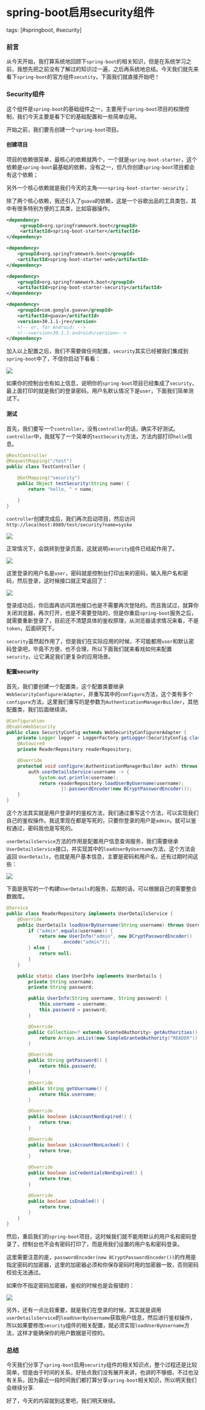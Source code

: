 # spring-boot启用security组件
tags: [#springboot, #security]

### 前言

从今天开始，我打算系统地回顾下`spring-boot`的相关知识，但是在系统学习之前，我想先把之前没有了解过的知识过一遍，之后再系统地总结。今天我们就先来看下`spring-boot`的官方组件`secutity`，下面我们就直接开始吧！

### Security组件

这个组件是`spring-boot`的基础组件之一，主要用于`spring-boot`项目的权限控制，我们今天主要是看下它的基础配置和一些简单应用。

开始之前，我们要先创建一个`spring-boot`项目。

#### 创建项目

项目的依赖很简单，最核心的依赖就两个，一个就是`spring-boot-starter`，这个依赖是`spring-boot`最基础的依赖，没有之一，但凡你创建`spring-boot`项目都会有这个依赖；

另外一个核心依赖就是我们今天的主角——`spring-boot-starter-security`；

除了两个核心依赖，我还引入了`guava`的依赖，这是一个谷歌出品的工具类包，其中有很多特别方便的工具类，比如容器操作。

```xml
<dependency>
     <groupId>org.springframework.boot</groupId>
     <artifactId>spring-boot-starter</artifactId>
</dependency>

<dependency>
    <groupId>org.springframework.boot</groupId>
    <artifactId>spring-boot-starter-web</artifactId>
</dependency>

<dependency>
    <groupId>org.springframework.boot</groupId>
    <artifactId>spring-boot-starter-security</artifactId>
</dependency>

<dependency>
    <groupId>com.google.guava</groupId>
    <artifactId>guava</artifactId>
    <version>30.1.1-jre</version>
    <!-- or, for Android: -->
    <!--<version>30.1.1-android</version>-->
</dependency>
```

加入以上配置之后，我们不需要做任何配置，`security`其实已经被我们集成到`spring-boot`中了，不信你启动下看看：

![](https://syske-pic-bed.oss-cn-hangzhou.aliyuncs.com/imgs/images/20210720125636.png)

如果你的控制台也有如上信息，说明你的`spring-boot`项目已经集成了`security`，最上面打印的就是我们的登录密码，用户名默认情况下是`user`，下面我们简单测试下。

#### 测试

首先，我们要写一个`controller`，没有`controller`的话，确实不好测试。`controller`中，我就写了一个简单的`testSecurity`方法，方法内部打印`helle`信息。

```java
@RestController
@RequestMapping("/test")
public class TestController {

    @GetMapping("security")
    public Object testSecurity(String name) {
        return "hello, " + name;

    }
}
```

`controller`创建完成后，我们再次启动项目，然后访问`http://localhost:8989/test/security?name=syske`

![](https://syske-pic-bed.oss-cn-hangzhou.aliyuncs.com/imgs/images/20210720130522.png)

正常情况下，会跳转到登录页面，这就说明`security`组件已经起作用了。

![](https://syske-pic-bed.oss-cn-hangzhou.aliyuncs.com/imgs/20210720085510.png)

这里登录的用户名是`user`，密码就是控制台打印出来的密码，输入用户名和密码，然后登录，这时候接口就正常返回了：

![](https://syske-pic-bed.oss-cn-hangzhou.aliyuncs.com/imgs/images/20210720130430.png)

登录成功后，你后面再访问其他接口也是不需要再次登陆的。而且我试过，就算你关闭浏览器，再次打开，也是不需要登陆的，但是你重启`spring-boot`服务之后，就需要重新登录了，目前还不清楚具体的鉴权原理，从浏览器请求情况来看，不是`token`，后面研究下。

`security`虽然起作用了，但是我们在实际应用的时候，不可能都用`user`和默认密码登录吧，毕竟不方便，也不合理，所以下面我们就来看戏如何来配置`security`，让它满足我们更复杂的应用场景。

#### 配置security

首先，我们要创建一个配置类，这个配置类要继承`WebSecurityConfigurerAdapter`，并重写其中的`configure`方法，这个类有多个`configure`方法，这里我们重写的是参数为`AuthenticationManagerBuilder`，其他配置类，我们后面继续讲。

```java
@Configuration
@EnableWebSecurity
public class SecurityConfig extends WebSecurityConfigurerAdapter {
    private Logger logger = LoggerFactory.getLogger(SecurityConfig.class);
    @Autowired
    private ReaderRepository readerRepository;

    @Override
    protected void configure(AuthenticationManagerBuilder auth) throws Exception {
        auth.userDetailsService(username -> {
            System.out.println(username);
            return readerRepository.loadUserByUsername(username);
                    }).passwordEncoder(new BCryptPasswordEncoder());
    }
}
```

这个方法其实就是用户登录时的鉴权方法，我们通过重写这个方法，可以实现我们自己的鉴权操作。我这里现在都是写死的，只要你登录的用户是`admin`，就可以鉴权通过，密码我也是写死的。

`userDetailsService`方法的作用是配置用户信息查询服务，我们需要继承`UserDetailsService`接口，并实现其中的`loadUserByUsername`方法，这个方法会返回 `UserDetails`，也就是用户基本信息，主要是密码和用户名，还有过期时间这些：

![](https://syske-pic-bed.oss-cn-hangzhou.aliyuncs.com/imgs/images/20210720132411.png)

下面是我写的一个构建`UserDetails`的服务，后期的话，可以根据自己的需要整合数据库。

```java
@Service
public class ReaderRepository implements UserDetailsService {
    @Override
    public UserDetails loadUserByUsername(String username) throws UsernameNotFoundException {
        if ("admin".equals(username)) {
            return new UserInfo("admin", new BCryptPasswordEncoder()
                    .encode("admin"));
        } else {
            return null;
        }
    }

    public static class UserInfo implements UserDetails {
        private String username;
        private String password;

        public UserInfo(String username, String password) {
            this.username = username;
            this.password = password;
        }

        @Override
        public Collection<? extends GrantedAuthority> getAuthorities() {
            return Arrays.asList(new SimpleGrantedAuthority("READER"));
        }

        @Override
        public String getPassword() {
            return this.password;
        }

        @Override
        public String getUsername() {
            return this.username;
        }

        @Override
        public boolean isAccountNonExpired() {
            return true;
        }

        @Override
        public boolean isAccountNonLocked() {
            return true;
        }

        @Override
        public boolean isCredentialsNonExpired() {
            return true;
        }

        @Override
        public boolean isEnabled() {
            return true;
        }
    }
}
```

然后，重启我们的`spring-boot`项目，这时候我们就不能用默认的用户名和密码登录了，控制台也不会有密码打印了，而是用我们设置的用户名和密码登录。

这里需要注意的是，`passwordEncoder(new BCryptPasswordEncoder())`的作用是指定密码的加密器，这里的加密器必须和你保存密码时用的加密器一致，否则密码校验无法通过。

如果你不指定密码加密器，鉴权的时候也是会报错的：

![](https://syske-pic-bed.oss-cn-hangzhou.aliyuncs.com/imgs/images/20210720133516.png)

另外，还有一点比较重要，就是我们在登录的时候，其实就是调用`userDetailsService`的`loadUserByUsername`获取用户信息，然后进行鉴权操作，所以如果要修改`security`组件的相关配置，就必须实现`loadUserByUsername`方法，这样才能确保你的用户数据是可控的。

### 总结

今天我们分享了`spring-boot`启用`security`组件的相关知识点，整个过程还是比较简单，但是由于时间的关系，好些点我们没有展开来讲，也讲的不够细，不过也没有关系，因为最近一段时间我们都打算分享`spring-boot`相关知识，所以明天我们会继续分享.

好了，今天的内容就到这里吧，我们明天继续。